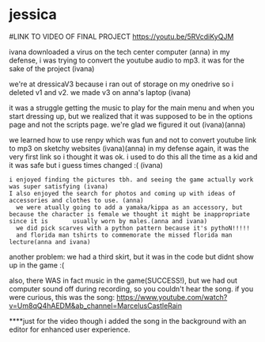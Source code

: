 # jessica 

#LINK TO VIDEO OF FINAL PROJECT
https://youtu.be/5RVcdiKyQJM

ivana downloaded a virus on the tech center computer (anna)
  in my defense, i was trying to convert the youtube audio to mp3. it was for the sake of the project (ivana)

we're at dressicaV3 because i ran out of storage on my onedrive so i deleted v1 and v2. we made v3 on anna's laptop (ivana)

it was a struggle getting the music to play for the main menu and when you start dressing up, but we realized that it was supposed to be in the options page and not the scripts page. we're glad we figured it out (ivana)(anna)

we learned how to use renpy which was fun and not to convert youtube link to mp3 on sketchy websites (ivana)(anna)
    in my defense again, it was the very first link so i thought it was ok. i used to do this all the time as a kid and it was safe but i guess times       changed :( (ivana)

    i enjoyed finding the pictures tbh. and seeing the game actually work was super satisfying (ivana)
    I also enjoyed the search for photos and coming up with ideas of accessories and clothes to use. (anna)
      we were atually going to add a yamaka/kippa as an accessory, but because the character is female we thought it might be inappropriate since it is       usually worn by males.(anna and ivana)
      we did pick scarves with a python pattern because it's pythoN!!!!!
      and florida man tshirts to commemorate the missed florida man lecture(anna and ivana)

another problem:
  we had a third skirt, but it was in the code but didnt show up in the game :(

  also, there WAS in fact music in the game(SUCCESS!), but we had out computer sound off during recording, so you couldn't hear the song. if you were curious, this was the song: https://www.youtube.com/watch?v=Um8qQ4hAEDM&ab_channel=MarcelusCastleRain

  ****just for the video though i added the song in the background with an editor for enhanced user experience.
